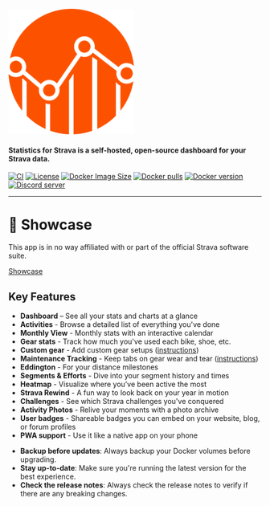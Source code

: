 <p class="flex justify-center">
  <img width="250" src="https://github.com/robiningelbrecht/statistics-for-strava/raw/master/public/assets/images/logo.svg" alt="Logo">
</p>

<h4 class="text-center">Statistics for Strava is a self-hosted, open-source dashboard for your Strava data.</h4>

<div class="text-center">
<a href="https://github.com/robiningelbrecht/statistics-for-strava/actions/workflows/ci.yml"><img src="https://img.shields.io/github/actions/workflow/status/robiningelbrecht/statistics-for-strava/ci.yml?branch=master&logo=github&logoColor=white&label=CI" alt="CI"></a>
<a href="https://raw.githubusercontent.com/robiningelbrecht/statistics-for-strava/refs/heads/master/LICENSE"><img src="https://img.shields.io/github/license/robiningelbrecht/statistics-for-strava?color=428f7e&logo=open%20source%20initiative&logoColor=white" alt="License"></a>
<a href="https://hub.docker.com/r/robiningelbrecht/strava-statistics"><img src="https://img.shields.io/docker/image-size/robiningelbrecht/strava-statistics?logo=docker&logoColor=white" alt="Docker Image Size"></a>
<a href="https://hub.docker.com/r/robiningelbrecht/strava-statistics"><img src="https://img.shields.io/docker/pulls/robiningelbrecht/strava-statistics?logo=docker&logoColor=white" alt="Docker pulls"></a>
<a href="https://hub.docker.com/r/robiningelbrecht/strava-statistics"><img src="https://img.shields.io/docker/v/robiningelbrecht/strava-statistics?sort=semver&logo=docker&logoColor=white" alt="Docker version"></a>
<a href="https://discord.gg/p4zpZyCHNc"><img src="https://img.shields.io/badge/Statistics%20for%20Strava-%235865F4?logo=discord&logoColor=%23ffffff&label=%20&labelColor=585858" alt="Discord server"></a>  
</div>

---

# :camera_flash: Showcase

<div class="alert info">
    This app is in no way affiliated with or part of the official Strava software suite.
</div>

[Showcase](https://www.youtube.com/embed/UfVLXqAtlX8 ':include :type=iframe width=100% height=400px title="Statistics for Strava" frameborder="0" allow="accelerometer; autoplay; clipboard-write; encrypted-media; gyroscope; picture-in-picture; web-share" allowfullscreen')

## Key Features

* **Dashboard** – See all your stats and charts at a glance
* **Activities** -  Browse a detailed list of everything you've done
* **Monthly View** - Monthly stats with an interactive calendar
* **Gear stats** - Track how much you've used each bike, shoe, etc.
* **Custom gear** - Add custom gear setups  ([instructions](https://statistics-for-strava-docs.robiningelbrecht.be/#/configuration/custom-gear))
* **Maintenance Tracking** - Keep tabs on gear wear and tear ([instructions](https://statistics-for-strava-docs.robiningelbrecht.be/#/configuration/gear-maintenance))
* **Eddington** - For your distance milestones
* **Segments & Efforts** - Dive into your segment history and times
* **Heatmap** - Visualize where you’ve been active the most
* **Strava Rewind** - A fun way to look back on your year in motion
* **Challenges** - See which Strava challenges you've conquered
* **Activity Photos** - Relive your moments with a photo archive
* **User badges** - Shareable badges you can embed on your website, blog, or forum profiles
* **PWA support** - Use it like a native app on your phone

<div class="alert warning">
    <ul>
        <li><strong>Backup before updates</strong>: Always backup your Docker volumes before upgrading.</li>
        <li><strong>Stay up-to-date</strong>: Make sure you're running the latest version for the best experience.</li>
        <li><strong>Check the release notes</strong>: Always check the release notes to verify if there are any breaking changes.</li>
    </ul>
</div>